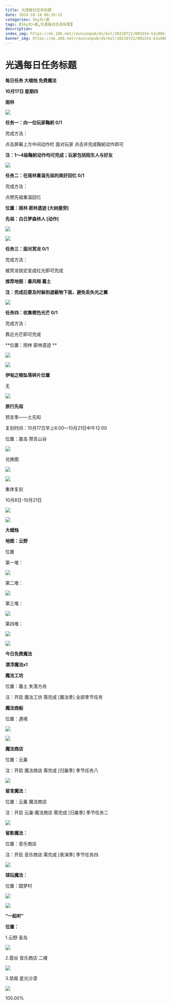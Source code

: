 ```yaml
---
title: 光遇每日任务标题
date: 2024-10-18 00:35:23
categories: Sky光•遇
tags: [Sky光•遇,光遇每日任务标题]
description: 
index_img: https://ok.166.net/reunionpub/ds/kol/20210722/001554-k2u90bj7ay.png?imageView&thumbnail=600x0&type=jpg
banner_img: https://ok.166.net/reunionpub/ds/kol/20210722/001554-k2u90bj7ay.png?imageView&thumbnail=600x0&type=jpg
---
```

# 光遇每日任务标题
**每日任务 大蜡烛 免费魔法**

 **10月17日 星期四**

 **雨林**

![](https://img.166.net/reunionpub/ds/kol_server/20241017/001138-t3e1k02syq.jpg)

 **任务一：向一位玩家鞠躬 0/1**

完成方法：

点击屏幕上方中间动作栏 面对玩家 点击并完成鞠躬动作即可

 **注：1～4级鞠躬动作均可完成；玩家包括陌生人与好友**

![](https://img.166.net/reunionpub/ds/kol_server/20241017/000526-tifd36r97b.jpg)

 **任务二：在雨林重温先祖的美好回忆 0/1**

完成方法：

点燃先祖重温回忆

 **位置：雨林 密林遗迹 [大树屋旁]**

 **先祖：白日梦森林人 [动作]**

![](https://img.166.net/reunionpub/ds/kol_server/20241017/000547-ifukej9n8l.jpg)

![](https://img.166.net/reunionpub/1_kol_20241017_e360930279aa996f17368b1efc8afb03.jpeg)

 **任务三：面对冥龙 0/1**

完成方法：

被冥龙锁定变成红光即可完成

 **推荐地图：暴风眼 暮土**

 **注：完成后要及时躲到遮蔽物下面，避免丢失光之翼**

![](https://img.166.net/reunionpub/ds/kol_server/20241017/000606-eldbkg27j8.jpg)

 **任务四：收集橙色光芒 0/1**

完成方法：

靠近光芒即可完成

 **位置：雨林 密林遗迹   **

![](https://img.166.net/reunionpub/ds/kol_server/20241017/000637-w7tgenzybm.jpeg)

![](https://img.166.net/reunionpub/ds/kol/20240127/072300-y4gsrkwvcm.png)

 **伊甸之眼坠落碎片位置**

无

![](https://img.166.net/reunionpub/ds/kol_server/20240717/003917-8p704dsqv9.png)

 **旅行先祖**

预言季——土先知

复刻时间：10月17日早上6:00～10月21日中午12:00

位置：晨岛 预言山谷

![](https://img.166.net/reunionpub/ds/kol_server/20241017/225512-hp9sonuw0b.jpg)

兑换图

![](https://img.166.net/reunionpub/ds/kol_server/20241017/230307-r560iavlq4.jpg)

![](https://img.166.net/reunionpub/ds/kol_server/20241017/224955-rb163mncvt.png)

集体复刻

10月8日-10月21日

![](https://img.166.net/reunionpub/ds/kol_server/20241009/011503-8fadne5lc0.jpg)

![](https://img.166.net/reunionpub/ds/kol_server/20240717/003917-8p704dsqv9.png)

 **大蜡烛**

 **地图：云野**

位置

第一堆：

![](https://img.166.net/reunionpub/ds/kol_server/20241017/001257-s75pynf9ck.jpg)

第二堆：

![](https://img.166.net/reunionpub/1_kol_20241017_edc6960948376bcda87479b73cd8b587.jpeg)

第三堆：

![](https://img.166.net/reunionpub/1_kol_20241017_c419d17bb6d6d28a25674a14bb1d3507.jpeg)

第四堆：

![](https://img.166.net/reunionpub/ds/kol_server/20241017/001318-f9tyqgc8do.jpg)

 **![](https://img.166.net/reunionpub/ds/kol/20231014/004048-gyt2imp830.png)**

 **今日免费魔法**

 **漂浮魔法x1**

 **魔法工坊**

位置：暮土 失落方舟

注：开启 魔法工坊 需完成 [魔法季] 全部季节任务

 **魔法商船**

位置：遇境

 **![](https://img.166.net/reunionpub/ds/kol/20231014/004605-qmuiowanf4.png)**

![](https://img.166.net/reunionpub/1_kol_20241017_0ec56551f83307709434e01e3b15cd91.jpeg)

 **魔法商店**

位置：云巢

注：开启 魔法商店 需完成 [归巢季] 季节任务八

![](https://img.166.net/reunionpub/ds/kol_server/20241017/001339-lpn057zsme.jpg)

 **留言魔法：**

位置：云巢 魔法商店

注：开启 云巢·魔法商店 需完成 [归巢季] 季节任务二

![](https://img.166.net/reunionpub/ds/kol/20240104/233540-rs5n8klws2.jpg)

 **留影魔法：**

位置：音乐商店

注：开启 音乐商店 需完成 [表演季] 季节任务四

![](https://img.166.net/reunionpub/ds/kol/20240428/232643-hrkcnvb1jq.jpeg)

 **球玩魔法：**

位置：圆梦村

 **![](https://img.166.net/reunionpub/ds/kol/20231014/005022-4hnlvzm7iu.png)**

 **![](https://img.166.net/reunionpub/ds/kol/20231220/070757-w9oeg612sl.png)**

 **“一起听”**

 **位置：**

1.云野 圣岛

**![](https://img.166.net/reunionpub/ds/kol/20231220/071109-so6aef3jyr.jpeg)**

2.霞谷 音乐商店 二楼

**![](https://img.166.net/reunionpub/ds/kol/20231220/071120-naym3f5u4g.jpeg)**

3.禁阁 星光沙漠

 **![](https://img.166.net/reunionpub/ds/kol/20231220/071136-p6b05krfu4.png)**

100.00%

  

